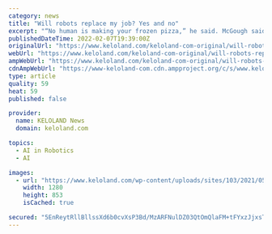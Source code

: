 ```yaml
---
category: news
title: "Will robots replace my job? Yes and no"
excerpt: "“No human is making your frozen pizza,” he said. McGough said automation includes robots and artificial intelligence include computer software that allows a business to receive phone app payments or automated telephone answering systems at a busines"
publishedDateTime: 2022-02-07T19:39:00Z
originalUrl: "https://www.keloland.com/keloland-com-original/will-robots-replace-my-job-yes-and-no/"
webUrl: "https://www.keloland.com/keloland-com-original/will-robots-replace-my-job-yes-and-no/"
ampWebUrl: "https://www.keloland.com/keloland-com-original/will-robots-replace-my-job-yes-and-no/amp/"
cdnAmpWebUrl: "https://www-keloland-com.cdn.ampproject.org/c/s/www.keloland.com/keloland-com-original/will-robots-replace-my-job-yes-and-no/amp/"
type: article
quality: 59
heat: 59
published: false

provider:
  name: KELOLAND News
  domain: keloland.com

topics:
  - AI in Robotics
  - AI

images:
  - url: "https://www.keloland.com/wp-content/uploads/sites/103/2021/05/13c72349c3674276afc8807feef3131d.jpg?w=1280"
    width: 1280
    height: 853
    isCached: true

secured: "5EnReytRllBllssXd6b0cvXsP3Bd/MzARFNulDZ03QtOmQlaFM+tFYxzJjxsTumt1691cRGpyC6JXEHuEjsUOA1LZ9Z5+9UTRqiS4nFGmPwyrVfKZQk1MGOWVZrnMw7t6mnHacncawgelrxFrV0IQOSkRanvKs739BmkQ4TCiXeMGRIMV5vt+FRYXCvKRmoJMPNTh4bP+Z/YjC1TqqYkvrGAtaNSlleRl0jPo9rE6QyrxWtfqugbQO22lLDj1eYUMpazTyUnt4bFjq47CH9M/0eSNqiMZTkQqwIxfjnULuNCgpqBMgkI2jJKkuXN5tSm+b3UyqcHAowTSQnOHP50a8NhtUa4VXHKBWftImz/bD8=;b5qB1taASi26xZ2LJ+tg6A=="
---
```



